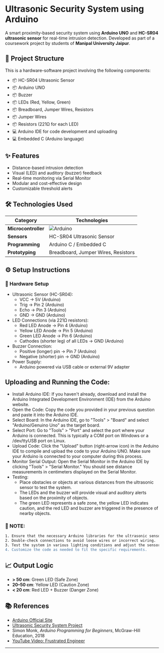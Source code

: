 
# Ultrasonic Security System using Arduino

A smart proximity-based security system using **Arduino UNO** and **HC-SR04 ultrasonic sensor** for real-time intrusion detection. Developed as part of a coursework project by students of **Manipal University Jaipur**.

## 📁 Project Structure

This is a hardware-software project involving the following components:

- 📦 HC-SR04 Ultrasonic Sensor  
- 📦 Arduino UNO  
- 📦 Buzzer
- 📦 LEDs (Red, Yellow, Green)  
- 📦 Breadboard, Jumper Wires, Resistors
- 📦 Jumper Wires
- 📦 Resistors (221Ω for each LED)
- 💻 Arduino IDE for code development and uploading  
- 💻 Embedded C (Arduino language)



## ✨ Features

- Distance-based intrusion detection
- Visual (LED) and auditory (buzzer) feedback
- Real-time monitoring via Serial Monitor
- Modular and cost-effective design
- Customizable threshold alerts

## 🛠️ Technologies Used

| **Category**   | **Technologies**                                                                                                  |
|----------------|--------------------------------------------------------------------------------------------------------------------|
| **Microcontroller** | ![Arduino](https://img.shields.io/badge/Arduino-00979D?style=for-the-badge&logo=arduino&logoColor=white)        |
| **Sensors**         | HC-SR04 Ultrasonic Sensor                                                                                      |
| **Programming**     | Arduino C / Embedded C                                                                                         |
| **Prototyping**     | Breadboard, Jumper Wires, Resistors                                                                            |


## ⚙️ Setup Instructions


### 🔌 Hardware Setup
- Ultrasonic Sensor (HC-SR04):
  - VCC → 5V (Arduino)
  - Trig → Pin 2 (Arduino)
  - Echo → Pin 3 (Arduino)
  - GND → GND (Arduino)
- LED Connections (via 221Ω resistors):
  - Red LED Anode → Pin 4 (Arduino)
  - Yellow LED Anode → Pin 5 (Arduino)
  - Green LED Anode → Pin 6 (Arduino)
  - Cathodes (shorter leg) of all LEDs → GND (Arduino)
- Buzzer Connection:
  - Positive (longer) pin → Pin 7 (Arduino)
  - Negative (shorter) pin → GND (Arduino)
- Power Supply:
  - Arduino powered via USB cable or external 9V adapter

## Uploading and Running the Code:

- Install Arduino IDE: If you haven't already, download and install the Arduino Integrated Development Environment (IDE) from the Arduino website.
-  Open the Code: Copy the code you provided in your previous question and paste it into the Arduino IDE.
- Select Board: In the Arduino IDE, go to "Tools" > "Board" and select "Arduino/Genuino Uno" as the target board.
- Select Port: Go to "Tools" > "Port" and select the port where your Arduino is connected. This is typically a COM port on Windows or a /dev/ttyUSB port on Linux.
- Upload Code: Click the "Upload" button (right-arrow icon) in the Arduino IDE to compile and upload the code to your Arduino UNO. Make sure your Arduino is connected to your computer during this process.
- Monitor Serial Output: Open the Serial Monitor in the Arduino IDE by clicking "Tools" > "Serial Monitor." You should see distance measurements in centimeters displayed on the Serial Monitor.
- Testing:
  - Place obstacles or objects at various distances from the ultrasonic sensor to test the system.
  - The LEDs and the buzzer will provide visual and auditory alerts based on the proximity of objects.
  - The green LED represents a safe zone, the yellow LED indicates caution, and the red LED and buzzer are triggered in the presence of nearby objects.

### 📌 NOTE:
```bash
1. Ensure that the necessary Arduino libraries for the ultrasonic sensor has been installed if required.
2. Double-check connections to avoid loose wires or incorrect wiring.
3. Test the system in various lighting conditions and adjust the sensor's sensitivity if necessary.
4. Customize the code as needed to fit the specific requirements.
```


## 📈 Output Logic

- **> 50 cm**: Green LED (Safe Zone)
- **20–50 cm**: Yellow LED (Caution Zone)
- **< 20 cm**: Red LED + Buzzer (Danger Zone)

## 📚 References

- [Arduino Official Site](https://www.arduino.cc/)
- [Ultrasonic Security System Project](https://projecthub.arduino.cc/Krepak/ultrasonic-security-system-a6ea3a)
- Simon Monk, *Arduino Programming for Beginners*, McGraw-Hill Education, 2018
- [YouTube Video: Frustrated Engineer](https://www.youtube.com/watch?v=-EjveSCYQOM)

---


